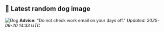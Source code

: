 ## 🐶 Latest random dog image
![Dog](https://images.dog.ceo/breeds/kelpie/n02105412_7326.jpg)
**Advice:** "Do not check work email on your days off."
*Updated: 2025-09-20 14:33 UTC*
